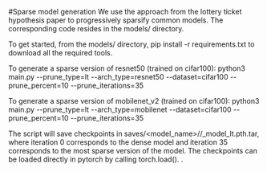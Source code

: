#Sparse model generation
We use the approach from the lottery ticket hypothesis paper to progressively sparsify common models. The corresponding code resides in the models/ directory.

To get started, from the models/ directory, pip install -r requirements.txt to download all the required tools. 

To generate a sparse version of resnet50 (trained on cifar100):
 python3 main.py --prune_type=lt --arch_type=resnet50 --dataset=cifar100 --prune_percent=10 --prune_iterations=35

To generate a sparse version of mobilenet_v2 (trained on cifar100):
 python3 main.py --prune_type=lt --arch_type=mobilenet --dataset=cifar100 --prune_percent=10 --prune_iterations=35

The script will save checkpoints in saves/<model_name>/<dataset>/<iter>_model_lt.pth.tar, where iteration 0 corresponds to the dense model and iteration 35 corresponds to the most sparse version of the model.
The checkpoints can be loaded directly in pytorch by calling torch.load(). .

